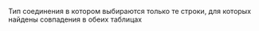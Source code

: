 Тип соединения в котором выбираются только те строки, для которых найдены совпадения в обеих таблицах